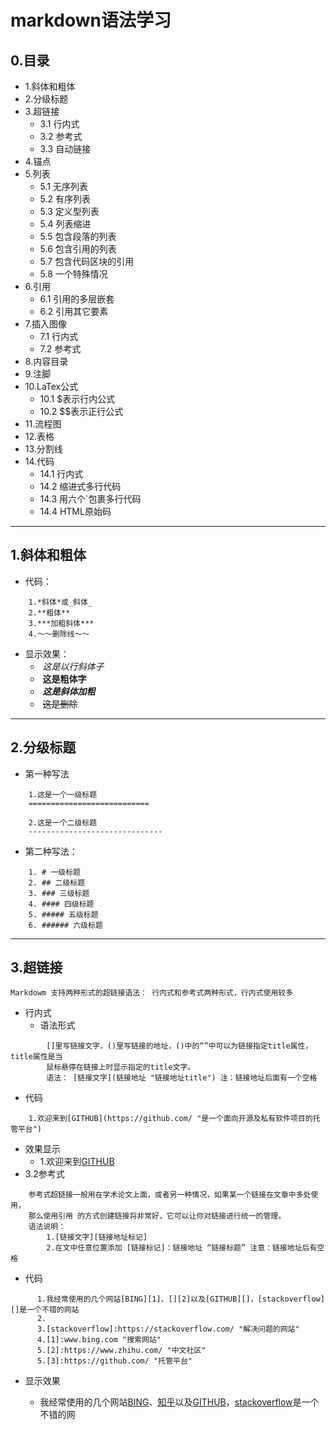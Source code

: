 # markdown语法学习
## 0.目录
* 1.斜体和粗体
* 2.分级标题
* 3.超链接
    * 3.1 行内式
    * 3.2 参考式
    * 3.3 自动链接
* 4.锚点
* 5.列表
    * 5.1 无序列表
    * 5.2 有序列表
    * 5.3 定义型列表
    * 5.4 列表缩进
    * 5.5 包含段落的列表
    * 5.6 包含引用的列表
    * 5.7 包含代码区块的引用
    * 5.8 一个特殊情况
* 6.引用
    * 6.1 引用的多层嵌套
    * 6.2 引用其它要素
* 7.插入图像
    * 7.1 行内式
    * 7.2 参考式
* 8.内容目录
* 9.注脚
* 10.LaTex公式
    * 10.1 $表示行内公式
    * 10.2 $$表示正行公式
* 11.流程图
* 12.表格
* 13.分割线
* 14.代码
    * 14.1 行内式
    * 14.2 缩进式多行代码
    * 14.3 用六个\`包裹多行代码
    * 14.4 HTML原始码
----
## 1.斜体和粗体
* 代码：
```
    1.*斜体*或_斜体_
    2.**粗体**
    3.***加粗斜体***
    4.～～删除线～～
```
* 显示效果：
    +  *这是以行斜体子*<br>
    +  **这是粗体字**<br>
    +  ***这是斜体加粗***<br>
    +  ~~这是删除~~
----
## 2.分级标题
* 第一种写法
```
    1.这是一个一级标题
    ===========================
    
    2.这是一个二级标题
    ------------------------------
```
* 第二种写法：<br>
```
    1. # 一级标题
    2. ## 二级标题
    3. ### 三级标题
    4. #### 四级标题
    5. ##### 五级标题
    6. ###### 六级标题    
```
----
## 3.超链接
```
Markdowm 支持两种形式的超链接语法： 行内式和参考式两种形式，行内式使用较多
```
* 行内式
    * 语法形式
```
        []里写链接文字，()里写链接的地址，()中的“”中可以为链接指定title属性，title属性是当 
        鼠标悬停在链接上时显示指定的title文字。
        语法： [链接文字](链接地址 "链接地址title") 注：链接地址后面有一个空格
```
* 代码
```
    1.欢迎来到[GITHUB](https://github.com/ "是一个面向开源及私有软件项目的托管平台")
```
* 效果显示
    + 1.欢迎来到[GITHUB](https://github.com/ "是一个面向开源及私有软件项目的托管平台")
* 3.2参考式
```
    参考式超链接一般用在学术论文上面，或者另一种情况，如果某一个链接在文章中多处使用，
    那么使用引用 的方式创建链接将非常好，它可以让你对链接进行统一的管理。
    语法说明：
        1.[链接文字][链接地址标记]
        2.在文中任意位置添加 [链接标记]：链接地址 “链接标题” 注意：链接地址后有空格
```
* 代码
```
      1.我经常使用的几个网站[BING][1]、[][2]以及[GITHUB][]，[stackoverflow][]是一个不错的网站
      2.
      3.[stackoverflow]:https://stackoverflow.com/ "解决问题的网站"
      4.[1]:www.bing.com "搜索网站"
      5.[2]:https://www.zhihu.com/ "中文社区"
      5.[3]:https://github.com/ "托管平台"
```

* 显示效果
    + 我经常使用的几个网站[BING][1]、[知乎][2]以及[GITHUB][3]，[stackoverflow][]是一个不错的网
   
   [stackoverflow]:https://stackoverflow.com/ "解决问题的网站"
   [1]:www.bing.cmo "搜索网站"
   [2]:https://www.zhihu.com "中文社区"
   [3]:https://www.github.com "托管平台"
    
